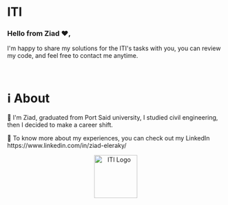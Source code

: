 # ITI   
                                 
<h3>Hello from Ziad ❤️,</h3>     
              
I'm happy to share my solutions for the ITI's tasks with you, you can review my code, and feel free to contact me anytime.
     
<br> 
  
<h1>ℹ️ About</h1>
<p>📌 I'm Ziad, graduated from Port Said university, I studied civil engineering, then I decided to make a career shift.</p>
<p>📌 To know more about my experiences, you can check out my LinkedIn https://www.linkedin.com/in/ziad-eleraky/</p>
 

<div align="center"><img src="https://www.iti.gov.eg/assets/images/iti-logo.png" alt="ITI Logo" width="100" /></div>
